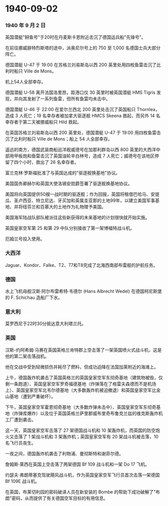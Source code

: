 # 1940-09-02

### 1940 年 9 月 2 日

英国潜艇"鲟鱼号"于20时在丹麦斯卡恩附近击沉了德国运兵船"先锋号"。

在前往挪威腓特烈斯塔的途中，派奥尼尔号上的 750 至 1,000
名德国士兵大部分阵亡。

德国潜艇 U-47 于 19:00 在苏格兰刘易斯岛以西 200
英里处用四枚鱼雷击沉了比利时船只 Ville de Mons。

机上54人全部幸存。

德国潜艇 U-58 离开法国洛里昂，距港口仅 30 英里时被英国潜艇 HMS Tigris
发现，并向其发射了一系列鱼雷，但所有鱼雷均未击中。

德国潜艇 U-46 于 22:00 在爱尔兰西北 200 英里处击沉了英国船只
Thornlea，造成 3 人死亡；19 名幸存者被加拿大驱逐舰 HMCS Skeena
救起，而另外 14 名幸存者于第二天被挪威船只 Hild 救起。

在英国苏格兰刘易斯岛以西 200 英里处，德国潜艇 U-47 于 19:00
用四枚鱼雷击沉了比利时船只 Ville de Mons；船上 54 人全部幸存。

遥远的南方，德国武装商船巡洋舰威德号在加那利群岛以西 800
英里的大西洋中部用甲板炮和鱼雷击沉了英国油轮辛白林号，造成 7
人死亡；威德号在该地区停留了四个小时，救出了 26 名幸存者。

富兰克林·罗斯福批准了与英国达成的"驱逐舰换基地"协议。

美国国务卿赫尔和英国大使洛锡安勋爵签署了驱逐舰换基地协议。

美国将向英国提供50艘一战时期的驱逐舰；作为回报，英国将租借巴哈马、安提瓜、圣卢西亚、特立尼达、牙买加和英属圭亚那的土地99年，以建立美国军事基地，并将纽芬兰和百慕大的土地作为礼物赠予美国。

美国海军陆战队部队被派往这些新获得的未来基地的计划很快就开始实施。

英国皇家空军第 25 和第 29 中队分别接收了第一架博福特战斗机。

厄姆兰号投入使用。

### 大西洋

Jaguar、Kondor、Falke、T2、T7和T8完成了北海西南部布雷舰的护航任务。

### 德国

水上飞机母舰汉斯·阿尔布雷希特·韦德尔 (Hans Albrecht Wedel)
在德国柯尼斯堡的 F. Schichau 造船厂下水。

### 意大利

莫罗西尼于22时30分抵达意大利塔兰托。

### 英国

汉斯-约阿希姆·马赛在英国英格兰肯特郡上空击落了一架英国喷火式战斗机，这是他的第二架击落战机。

他在交战中受到轻微损伤并耗尽了燃料，但成功迫降在法国加莱附近的海滩上。

上午，德国轰炸机袭击了英国英格兰的英国皇家空军东彻奇基地（建筑物被毁，仅剩一条跑道）、英国皇家空军罗奇福德基地（炸弹落在了格雷夫森德而不是机场上）、英国皇家空军北韦尔德基地（大多数轰炸机被迫撤退）和英国皇家空军比金山基地（遭到严重破坏）。

下午，英国皇家空军霍恩彻奇基地（大多数炸弹未击中）、英国皇家空军东彻奇基地（炸弹库爆炸）以及位于英国英格兰萨里郡威布里奇布鲁克兰兹的维克斯轰炸机工厂遭到袭击。

这一天，英国皇家空军击落了 27 架德国战斗机和 10
架轰炸机，而英国的防空炮火又击落了 1 架战斗机和 3
架轰炸机；英国皇家空军有 20 架战斗机被击落，10 名飞行员丧生。

一夜之间，德国轰炸机袭击了利物浦、曼彻斯特和谢菲尔德。

詹姆斯·莱西在英国上空击落了两架德国 Bf 109 战斗机和一架 Do 17 飞机。

约瑟夫·弗朗蒂塞克驾驶飓风战斗机，作为英国皇家空军飞行员首次击落一架德国
Bf 109E 战斗机。

在英国，布莱切利园的密码破译人员在新安装的 Bombe
的帮助下成功破解了"布朗"密码，从而提供了有关德国空军目标的有用信息。